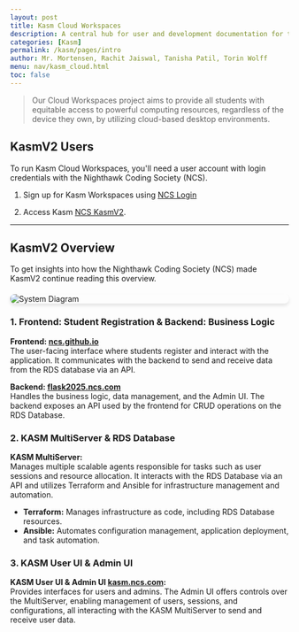 ```yaml
---
layout: post
title: Kasm Cloud Workspaces
description: A central hub for user and development documentation for the Kasm Cloud Workspaces Project
categories: [Kasm]
permalink: /kasm/pages/intro
author: Mr. Mortensen, Rachit Jaiswal, Tanisha Patil, Torin Wolff
menu: nav/kasm_cloud.html
toc: false
---
```


> Our Cloud Workspaces project aims to provide all students with equitable access to powerful computing resources, regardless of the device they own, by utilizing cloud-based desktop environments.

<style>
    .system-diagram {
        display: block;
        max-width: 100%;
        margin: 20px auto;
        border-radius: 8px;
        transition: transform 0.3s ease;
        cursor: pointer;
        box-shadow: 0 4px 6px rgba(0, 0, 0, 0.1);
    }

    .system-diagram:hover {
        transform: scale(1.05);
    }

    .diagram-overlay {
        position: fixed;
        top: 0;
        left: 0;
        width: 100%;
        height: 100%;
        background: rgba(0, 0, 0, 0.8);
        display: flex;
        justify-content: center;
        align-items: center;
        visibility: hidden;
        opacity: 0;
        transition: visibility 0.3s, opacity 0.3s ease;
    }

    .diagram-overlay img {
        max-width: 90%;
        max-height: 90%;
        border-radius: 8px;
        box-shadow: 0 4px 6px rgba(0, 0, 0, 0.3);
    }

    .diagram-overlay.visible {
        visibility: visible;
        opacity: 1;
    }
</style>

## KasmV2 Users

To run Kasm Cloud Workspaces, you'll need a user account with login credentials with the Nighthawk Coding Society (NCS).

1. Sign up for Kasm Workspaces using [NCS Login](https://nighthawkcoders.github.io/portfolio_2025/login)

2. Access Kasm [NCS KasmV2](https://kasm.nighthawkcodingsociety.com/#/login).

---

## KasmV2 Overview

To get insights into how the Nighthawk Coding Society (NCS) made KasmV2 continue reading this overview.

<img src="https://github.com/user-attachments/assets/fbaaf499-b7c9-48d8-9005-df2b96e3a456" alt="System Diagram" class="system-diagram" onclick="toggleDiagram()">

<div class="diagram-overlay" id="diagram-overlay" onclick="toggleDiagram()">
    <img src="https://github.com/user-attachments/assets/fbaaf499-b7c9-48d8-9005-df2b96e3a456" alt="Enlarged System Diagram">
</div>

<script>
    function toggleDiagram() {
        const overlay = document.getElementById('diagram-overlay');
        overlay.classList.toggle('visible');
    }
</script>

### 1. Frontend: Student Registration & Backend: Business Logic

**Frontend: [ncs.github.io](https://nighthawkcoders.github.io/portfolio_2025/login)**  
The user-facing interface where students register and interact with the application. It communicates with the backend to send and receive data from the RDS database via an API.

**Backend: [flask2025.ncs.com](https://flask2025.nighthawkcodingsociety.com/login?next=/users/table2)**  
Handles the business logic, data management, and the Admin UI. The backend exposes an API used by the frontend for CRUD operations on the RDS Database.

### 2. KASM MultiServer & RDS Database

**KASM MultiServer:**  
Manages multiple scalable agents responsible for tasks such as user sessions and resource allocation. It interacts with the RDS Database via an API and utilizes Terraform and Ansible for infrastructure management and automation.

- **Terraform:** Manages infrastructure as code, including RDS Database resources.
- **Ansible:** Automates configuration management, application deployment, and task automation.

### 3. KASM User UI & Admin UI

**KASM User UI & Admin UI [kasm.ncs.com](https://kasm.nighthawkcodingsociety.com/):**  
Provides interfaces for users and admins. The Admin UI offers controls over the MultiServer, enabling management of users, sessions, and configurations, all interacting with the KASM MultiServer to send and receive user data.
